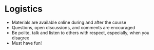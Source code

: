 # Logistics

* Materials are available online during and after the course
* Questions, open discussions, and comments are encouraged
* Be polite, talk and listen to others with respect, especially, when you disagree
* Must have fun!



